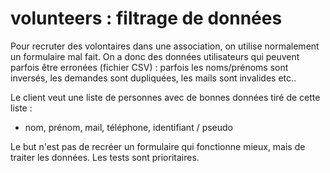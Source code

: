 # volunteers : filtrage de données 

Pour recruter des volontaires dans une association, on utilise normalement un formulaire mal fait.
On a donc des données utilisateurs qui peuvent parfois être erronées (fichier CSV) : parfois les noms/prénoms sont inversés, les demandes sont dupliquées, les mails sont invalides etc..

Le client veut une liste de personnes avec de bonnes données tiré de cette liste : 
- nom, prénom, mail, téléphone, identifiant / pseudo

Le but n'est pas de recréer un formulaire qui fonctionne mieux, mais de traiter les données. Les tests sont prioritaires.
